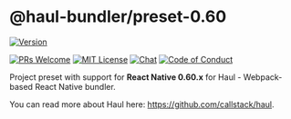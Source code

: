 # @haul-bundler/preset-0.60

[![Version][version]][package]   

[![PRs Welcome][prs-welcome-badge]][prs-welcome]
[![MIT License][license-badge]][license]
[![Chat][chat-badge]][chat]
[![Code of Conduct][coc-badge]][coc]

Project preset with support for __React Native 0.60.x__ for Haul - Webpack-based React Native bundler.

You can read more about Haul here: https://github.com/callstack/haul.

<!-- badges (common) -->

[license-badge]: https://img.shields.io/npm/l/@haul-bundler/preset-0.60.svg?style=flat-square
[license]: https://opensource.org/licenses/MIT
[prs-welcome-badge]: https://img.shields.io/badge/PRs-welcome-brightgreen.svg?style=flat-square
[prs-welcome]: http://makeapullrequest.com
[coc-badge]: https://img.shields.io/badge/code%20of-conduct-ff69b4.svg?style=flat-square
[coc]: https://github.com/callstack/haul/blob/master/CODE_OF_CONDUCT.md
[chat-badge]: https://img.shields.io/badge/chat-discord-brightgreen.svg?style=flat-square&colorB=7289DA&logo=discord
[chat]: https://discord.gg/zwR2Cdh

[version]: https://img.shields.io/npm/v/@haul-bundler/preset-0.60.svg?style=flat-square
[package]: https://www.npmjs.com/package/@haul-bundler/preset-0.60
